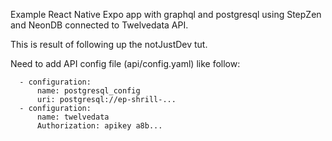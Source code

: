 Example React Native Expo app with graphql and postgresql using StepZen and NeonDB connected to Twelvedata API.

This is result of following up the notJustDev tut.

Need to add API config file (api/config.yaml) like follow: 

```configurationset:
  - configuration:
      name: postgresql_config
      uri: postgresql://ep-shrill-...
  - configuration:
      name: twelvedata
      Authorization: apikey a8b...
```

